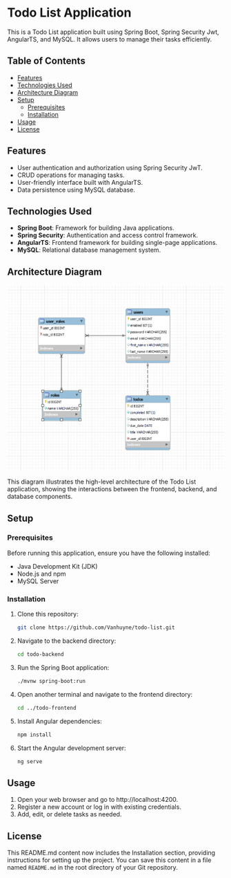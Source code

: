 # Todo List Application

This is a Todo List application built using Spring Boot, Spring Security Jwt, AngularTS, and MySQL. It allows users to manage their tasks efficiently.

## Table of Contents

- [Features](#features)
- [Technologies Used](#technologies-used)
- [Architecture Diagram](#architecture-diagram)
- [Setup](#setup)
  - [Prerequisites](#prerequisites)
  - [Installation](#installation)
- [Usage](#usage)
- [License](#license)

## Features

- User authentication and authorization using Spring Security JwT.
- CRUD operations for managing tasks.
- User-friendly interface built with AngularTS.
- Data persistence using MySQL database.

## Technologies Used

- **Spring Boot**: Framework for building Java applications.
- **Spring Security**: Authentication and access control framework.
- **AngularTS**: Frontend framework for building single-page applications.
- **MySQL**: Relational database management system.

## Architecture Diagram

![Project Architecture](screenshots/diagram.png)

This diagram illustrates the high-level architecture of the Todo List application, showing the interactions between the frontend, backend, and database components.

## Setup

### Prerequisites

Before running this application, ensure you have the following installed:

- Java Development Kit (JDK)
- Node.js and npm
- MySQL Server

### Installation

1. Clone this repository:
   ```bash
   git clone https://github.com/Vanhuyne/todo-list.git
2. Navigate to the backend directory:
   ```bash
   cd todo-backend
3. Run the Spring Boot application:
   ```bash
   ./mvnw spring-boot:run
4. Open another terminal and navigate to the frontend directory:
   ```bash
   cd ../todo-frontend
5. Install Angular dependencies:
   ```bash
   npm install
6. Start the Angular development server:
   ```bash
   ng serve

## Usage
1. Open your web browser and go to http://localhost:4200.
2. Register a new account or log in with existing credentials.
3. Add, edit, or delete tasks as needed.

## License

This README.md content now includes the Installation section, providing instructions for setting up the project. You can save this content in a file named `README.md` in the root directory of your Git repository.


